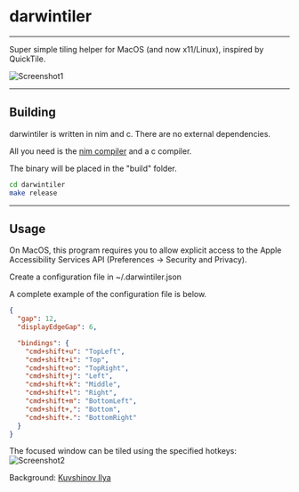 # darwintiler

----
Super simple tiling helper for MacOS (and now x11/Linux), inspired by QuickTile.

![Screenshot1](https://user-images.githubusercontent.com/11465187/28549014-743e56d4-70a5-11e7-8285-bdc460dd984a.png "Screenshot 1")

----
## Building
darwintiler is written in nim and c. There are no external dependencies.

All you need is the [nim compiler](http://nim-lang.org/) and a c compiler.

The binary will be placed in the "build" folder.

```bash
cd darwintiler
make release
````
---
## Usage

On MacOS, this program requires you to allow explicit access to the Apple Accessibility Services API (Preferences -> Security and Privacy).

Create a configuration file in ~/.darwintiler.json

A complete example of the configuration file is below.

```json
{
  "gap": 12,
  "displayEdgeGap": 6,

  "bindings": {
    "cmd+shift+u": "TopLeft",
    "cmd+shift+i": "Top",
    "cmd+shift+o": "TopRight",
    "cmd+shift+j": "Left",
    "cmd+shift+k": "Middle",
    "cmd+shift+l": "Right",
    "cmd+shift+m": "BottomLeft",
    "cmd+shift+,": "Bottom",
    "cmd+shift+.": "BottomRight"
  }
}
```

The focused window can be tiled using the specified hotkeys:
![Screenshot2](https://user-images.githubusercontent.com/11465187/28549696-ddc6740c-70a9-11e7-82db-1307a2bfb8df.gif "Screenshot 2")

Background: [Kuvshinov Ilya](http://kuvshinov-ilya.deviantart.com/)
